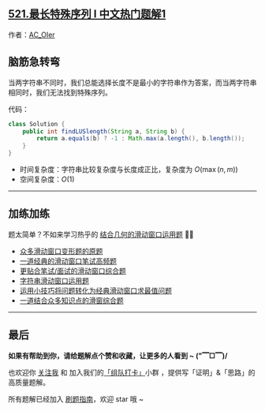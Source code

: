 ## [521.最长特殊序列 Ⅰ 中文热门题解1](https://leetcode.cn/problems/longest-uncommon-subsequence-i/solutions/100000/gong-shui-san-xie-nao-jin-ji-zhuan-wan-z-nj3w)

作者：[AC_OIer](https://leetcode.cn/u/AC_OIer)

## 脑筋急转弯

当两字符串不同时，我们总能选择长度不是最小的字符串作为答案，而当两字符串相同时，我们无法找到特殊序列。

代码：
```Java []
class Solution {
    public int findLUSlength(String a, String b) {
        return a.equals(b) ? -1 : Math.max(a.length(), b.length());
    }
}
```
* 时间复杂度：字符串比较复杂度与长度成正比，复杂度为 $O(\max(n, m))$
* 空间复杂度：$O(1)$

---

## 加练加练

题太简单？不如来学习热乎的 [结合几何的滑动窗口运用题](https%3A//mp.weixin.qq.com/s?__biz%3DMzU4NDE3MTEyMA%3D%3D%26mid%3D2247490290%26idx%3D1%26sn%3Db17a19e52b55e11cb3153d60e7b57039)  🎉🎉

* [众多滑动窗口变形题的原题](https%3A//mp.weixin.qq.com/s?__biz%3DMzU4NDE3MTEyMA%3D%3D%26mid%3D2247490199%26idx%3D1%26sn%3Dfce687507df5204a40c6326bd3f3723f)
* [一道经典的滑动窗口笔试高频题](https%3A//mp.weixin.qq.com/s?__biz%3DMzU4NDE3MTEyMA%3D%3D%26mid%3D2247490043%26idx%3D1%26sn%3D99b610013b2685ba7d2c06a7adaf4125)
* [更贴合笔试/面试的滑动窗口综合题](https%3A//mp.weixin.qq.com/s?__biz%3DMzU4NDE3MTEyMA%3D%3D%26mid%3D2247490145%26idx%3D1%26sn%3Dbf324e0af69d1f328c50b0f79975a672)
* [字符串滑动窗口运用题](https%3A//mp.weixin.qq.com/s?__biz%3DMzU4NDE3MTEyMA%3D%3D%26mid%3D2247490157%26idx%3D1%26sn%3D5d7c0794366d34ad15bbed62529ec53e)
* [运用小技巧将问题转化为经典滑动窗口求最值问题](https%3A//mp.weixin.qq.com/s?__biz%3DMzU4NDE3MTEyMA%3D%3D%26mid%3D2247490224%26idx%3D1%26sn%3Db109eb8d21d3b6e271f2633f7893d82f)
* [一道结合众多知识点的滑窗综合题](https%3A//mp.weixin.qq.com/s?__biz%3DMzU4NDE3MTEyMA%3D%3D%26mid%3D2247490239%26idx%3D1%26sn%3D0201eb7b23cfb42acfe30064a4e0a784)

---

## 最后

**如果有帮助到你，请给题解点个赞和收藏，让更多的人看到 ~ ("▔□▔)/**

也欢迎你 [关注我](https://oscimg.oschina.net/oscnet/up-19688dc1af05cf8bdea43b2a863038ab9e5.png) 和 加入我们的[「组队打卡」](https://leetcode-cn.com/u/ac_oier/)小群 ，提供写「证明」&「思路」的高质量题解。

所有题解已经加入 [刷题指南](https://github.com/SharingSource/LogicStack-LeetCode/wiki)，欢迎 star 哦 ~